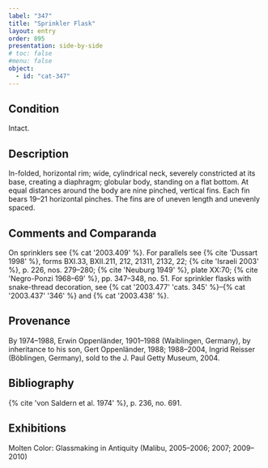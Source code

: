 ```yaml
---
label: "347"
title: "Sprinkler Flask"
layout: entry
order: 895
presentation: side-by-side
# toc: false
#menu: false 
object:
  - id: "cat-347"
---
```


## Condition

Intact.

## Description

In-folded, horizontal rim; wide, cylindrical neck, severely constricted at its base, creating a diaphragm; globular body, standing on a flat bottom. At equal distances around the body are nine pinched, vertical fins. Each fin bears 19–21 horizontal pinches. The fins are of uneven length and unevenly spaced.

## Comments and Comparanda

On sprinklers see {% cat '2003.409' %}. For parallels see {% cite 'Dussart 1998' %}, forms BXI.33, BXII.211, 212, 21311, 2132, 22; {% cite 'Israeli 2003' %}, p. 226, nos. 279–280; {% cite 'Neuburg 1949' %}, plate XX:70; {% cite 'Negro-Ponzi 1968–69' %}, pp. 347–348, no. 51. For sprinkler flasks with snake-thread decoration, see {% cat '2003.477' 'cats. 345' %}–{% cat '2003.437' '346' %} and {% cat '2003.438' %}.

## Provenance

By 1974–1988, Erwin Oppenländer, 1901–1988 (Waiblingen, Germany), by inheritance to his son, Gert Oppenländer, 1988; 1988–2004, Ingrid Reisser (Böblingen, Germany), sold to the J. Paul Getty Museum, 2004.

## Bibliography

{% cite 'von Saldern et al. 1974' %}, p. 236, no. 691.

## Exhibitions

Molten Color: Glassmaking in Antiquity (Malibu, 2005–2006; 2007; 2009–2010)